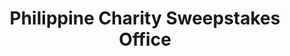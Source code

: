 ---
title: "Philippine Charity Sweepstakes Office"
url: /meycauayan/philippine-charity-sweepstakes-office/
shop: lottery
---